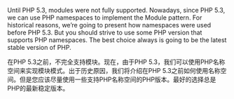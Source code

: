 Until PHP 5.3, modules were not fully supported. Nowadays, since PHP 5.3, we can use PHP namespaces to implement the Module pattern. For historical reasons, we’re going to present how namespaces were used before PHP 5.3. But you should strive to use some PHP version that supports PHP namespaces. The best choice always is going to be the latest stable version of PHP.

在PHP 5.3之前，不完全支持模块。现在，由于PHP 5.3，我们可以使用PHP名称空间来实现模块模式。出于历史原因，我们将介绍在PHP 5.3之前如何使用名称空间。但是您应该尽量使用一些支持PHP名称空间的PHP版本。最好的选择总是PHP的最新稳定版本。

